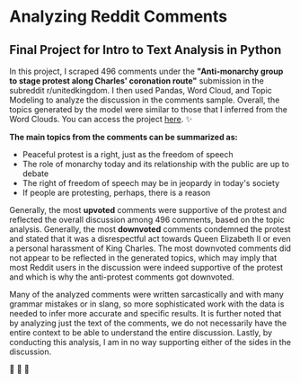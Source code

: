 # Analyzing Reddit Comments
## Final Project for Intro to Text Analysis in Python
 
In this project, I scraped 496 comments under the **"Anti-monarchy group to stage protest along Charles' coronation route"** submission in the subreddit r/unitedkingdom. I then used Pandas, Word Cloud, and Topic Modeling to analyze the discussion in the comments sample. Overall, the topics generated by the model were similar to those that I inferred from the Word Clouds. You can access the project [here](https://github.com/Mariyka97/Final-Project-Reddit-Comments/blob/37ad085391d2ba848dabfa992c1d1ddd47306ff4/Intro%20to%20Text%20Analysis%20-%20Final%20Project.ipynb). :sparkles:  

**The main topics from the comments can be summarized as:**

- Peaceful protest is a right, just as the freedom of speech
- The role of monarchy today and its relationship with the public are up to debate
- The right of freedom of speech may be in jeopardy in today's society
- If people are protesting, perhaps, there is a reason

Generally, the most **upvoted** comments were supportive of the protest and reflected the overall discussion among 496 comments, based on the topic analysis. Generally, the most **downvoted** comments condemned the protest and stated that it was a disrespectful act towards Queen Elizabeth II or even a personal harassment of King Charles. The most downvoted comments did not appear to be reflected in the generated topics, which may imply that most Reddit users in the discussion were indeed supportive of the protest and which is why the anti-protest comments got downvoted.

Many of the analyzed comments were written sarcastically and with many grammar mistakes or in slang, so more sophisticated work with the data is needed to infer more accurate and specific results. It is further noted that by analyzing just the text of the comments, we do not necessarily have the entire context to be able to understand the entire discussion. Lastly, by conducting this analysis, I am in no way supporting either of the sides in the discussion. 

:sunflower: :sunflower: :sunflower:
